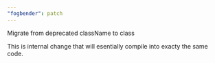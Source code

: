 ```yaml
---
"fogbender": patch
---
```


Migrate from deprecated className to class

This is internal change that will esentially compile into exacty the same code.
